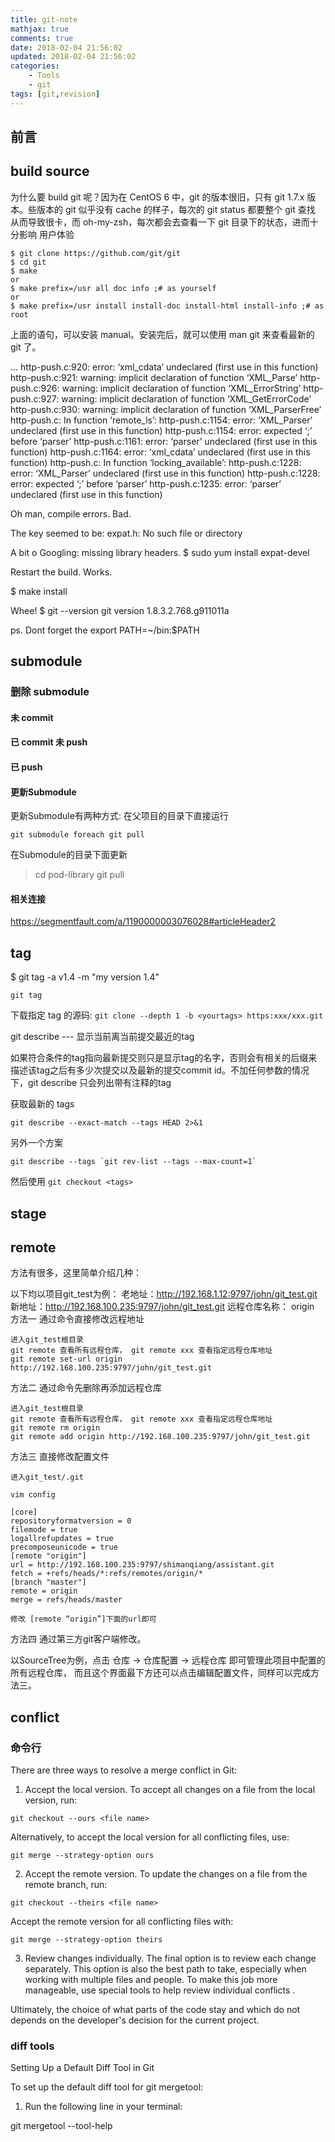 ```yaml
---
title: git-note
mathjax: true
comments: true
date: 2018-02-04 21:56:02
updated: 2018-02-04 21:56:02
categories:
    - Tools
    - git
tags: [git,revision]
---
```


## 前言

## build source
为什么要 build git 呢？因为在 CentOS 6 中，git 的版本很旧，只有 git 1.7.x
版本。些版本的 git 似乎没有 cache 的样子，每次的 git status 都要整个 git 查找
从而导致很卡，而 oh-my-zsh，每次都会去查看一下 git 目录下的状态，进而十分影响
用户体验

```
$ git clone https://github.com/git/git
$ cd git
$ make
or
$ make prefix=/usr all doc info ;# as yourself
or
$ make prefix=/usr install install-doc install-html install-info ;# as root
```
上面的语句，可以安装 manual。安装完后，就可以使用 man git 来查看最新的 git 了。

...
http-push.c:920: error: ‘xml_cdata’ undeclared (first use in this function)
http-push.c:921: warning: implicit declaration of function ‘XML_Parse’
http-push.c:926: warning: implicit declaration of function ‘XML_ErrorString’
http-push.c:927: warning: implicit declaration of function ‘XML_GetErrorCode’
http-push.c:930: warning: implicit declaration of function ‘XML_ParserFree’
http-push.c: In function ‘remote_ls’:
http-push.c:1154: error: ‘XML_Parser’ undeclared (first use in this function)
http-push.c:1154: error: expected ‘;’ before ‘parser’
http-push.c:1161: error: ‘parser’ undeclared (first use in this function)
http-push.c:1164: error: ‘xml_cdata’ undeclared (first use in this function)
http-push.c: In function ‘locking_available’:
http-push.c:1228: error: ‘XML_Parser’ undeclared (first use in this function)
http-push.c:1228: error: expected ‘;’ before ‘parser’
http-push.c:1235: error: ‘parser’ undeclared (first use in this function)

Oh man, compile errors. Bad.

The key seemed to be:
expat.h: No such file or directory

A bit o Googling: missing library headers.
$ sudo yum install expat-devel

Restart the build. Works.

$ make install

Whee!
$ git --version
git version 1.8.3.2.768.g911011a

ps. Dont forget the
export PATH=~/bin:$PATH

## submodule

### 删除 submodule

#### 未 commit

#### 已 commit 未 push

#### 已 push

#### 更新Submodule
更新Submodule有两种方式:
在父项目的目录下直接运行

    git submodule foreach git pull

在Submodule的目录下面更新

>cd pod-library
git pull

#### 相关连接

https://segmentfault.com/a/1190000003076028#articleHeader2

## tag
$ git tag -a v1.4 -m "my version 1.4"

`git tag`

下载指定 tag 的源码: `git clone --depth 1 -b <yourtags> https:xxx/xxx.git`

git describe --- 显示当前离当前提交最近的tag

如果符合条件的tag指向最新提交则只是显示tag的名字，否则会有相关的后缀来描述该tag之后有多少次提交以及最新的提交commit id。不加任何参数的情况下，git describe 只会列出带有注释的tag

获取最新的 tags
```
git describe --exact-match --tags HEAD 2>&1
```
另外一个方案
```
git describe --tags `git rev-list --tags --max-count=1`
```
然后使用 `git checkout <tags>`

## stage

## remote
方法有很多，这里简单介绍几种：

以下均以项目git_test为例：
老地址：http://192.168.1.12:9797/john/git_test.git
新地址：http://192.168.100.235:9797/john/git_test.git
远程仓库名称： origin
方法一 通过命令直接修改远程地址

    进入git_test根目录
    git remote 查看所有远程仓库， git remote xxx 查看指定远程仓库地址
    git remote set-url origin http://192.168.100.235:9797/john/git_test.git

方法二 通过命令先删除再添加远程仓库

    进入git_test根目录
    git remote 查看所有远程仓库， git remote xxx 查看指定远程仓库地址
    git remote rm origin
    git remote add origin http://192.168.100.235:9797/john/git_test.git

方法三 直接修改配置文件

    进入git_test/.git

    vim config

    [core]
    repositoryformatversion = 0
    filemode = true
    logallrefupdates = true
    precomposeunicode = true
    [remote "origin"]
    url = http://192.168.100.235:9797/shimanqiang/assistant.git
    fetch = +refs/heads/*:refs/remotes/origin/*
    [branch "master"]
    remote = origin
    merge = refs/heads/master

    修改 [remote “origin”]下面的url即可

方法四 通过第三方git客户端修改。

以SourceTree为例，点击 仓库 -> 仓库配置 -> 远程仓库 即可管理此项目中配置的所有远程仓库， 而且这个界面最下方还可以点击编辑配置文件，同样可以完成方法三。

## conflict
### 命令行
There are three ways to resolve a merge conflict in Git:

1. Accept the local version. To accept all changes on a file from the local version, run:

`git checkout --ours <file name>`

Alternatively, to accept the local version for all conflicting files, use:

`git merge --strategy-option ours`

2. Accept the remote version. To update the changes on a file from the remote branch, run:

`git checkout --theirs <file name>`

Accept the remote version for all conflicting files with:

`git merge --strategy-option theirs`

3. Review changes individually. The final option is to review each change separately. This option is also the best path to take, especially when working with multiple files and people. To make this job more manageable, use special tools to help review individual conflicts .

Ultimately, the choice of what parts of the code stay and which do not depends on the developer's decision for the current project.

### diff tools
Setting Up a Default Diff Tool in Git

To set up the default diff tool for git mergetool:

1. Run the following line in your terminal:

git mergetool --tool-help
